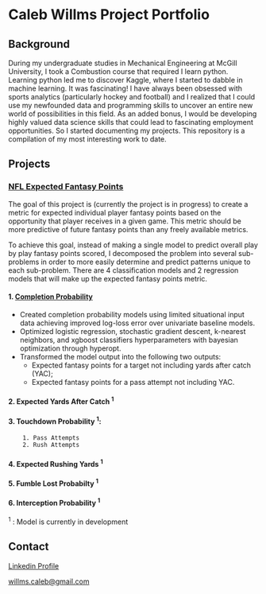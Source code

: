 # Caleb Willms Project Portfolio

## Background

During my undergraduate studies in Mechanical Engineering at McGill University, I took a Combustion course that required I learn python. Learning python led me to discover Kaggle, where I started to dabble in machine learning. It was fascinating! I have always been obsessed with sports analytics (particularly hockey and football) and I realized that I could use my newfounded data and programming skills to uncover an entire new world of possibilities in this field. As an added bonus, I would be developing highly valued data science skills that could lead to fascinating employment opportunities. So I started documenting my projects. This repository is a compilation of my most interesting work to date.

## Projects

### [NFL Expected Fantasy Points](https://github.com/willmscaleb/Personal-Data-Projects/tree/main/NFL%20Expected%20Fantasy%20Points)
The goal of this project is (currently the project is in progress) to create a metric for expected individual player fantasy points based on the opportunity that player receives in a given game. This metric should be more predictive of future fantasy points than any freely available metrics.

To achieve this goal, instead of making a single model to predict overall play by play fantasy points scored, I decomposed the problem into several sub-problems in order to more easily determine and predict patterns unique to each sub-problem. There are 4 classification models and 2 regression models that will make up the expected fantasy points metric.

#### 1. [Completion Probability](https://github.com/willmscaleb/Personal-Data-Projects/tree/main/NFL%20Expected%20Fantasy%20Points/Completion%20Probability%20Model)
* Created completion probability models using limited situational input data achieving improved log-loss error over univariate baseline models.
* Optimized logistic regression, stochastic gradient descent, k-nearest neighbors, and xgboost classifiers hyperparameters with bayesian optimization through hyperopt.
* Transformed the model output into the following two outputs:
    * Expected fantasy points for a target not including yards after catch (YAC);
    * Expected fantasy points for a pass attempt not including YAC.
    
#### 2. Expected Yards After Catch <sup>1</sup>
#### 3. Touchdown Probability <sup>1</sup>:
        1. Pass Attempts
        2. Rush Attempts
#### 4. Expected Rushing Yards <sup>1</sup>
#### 5. Fumble Lost Probabilty <sup>1</sup>
#### 6. Interception Probability <sup>1</sup>


<sup>1</sup> : Model is currently in development

## Contact
[Linkedin Profile](https://www.linkedin.com/in/calebwillms/)

willms.caleb@gmail.com
